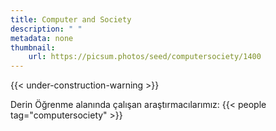 ```yaml
---
title: Computer and Society
description: " "
metadata: none
thumbnail: 
    url: https://picsum.photos/seed/computersociety/1400
---
```


{{< under-construction-warning >}}

Derin Öğrenme alanında çalışan araştırmacılarımız:
{{< people tag="computersociety" >}}

